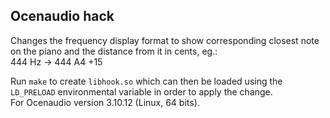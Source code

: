 ## Ocenaudio hack
Changes the frequency display format to show corresponding closest note on the piano and the distance from it in cents, eg.: \
444 Hz -> 444 A4 +15

Run `make` to create `libhook.so` which can then be loaded using the `LD_PRELOAD` environmental variable in order to apply the change.\
For Ocenaudio version 3.10.12 (Linux, 64 bits).
